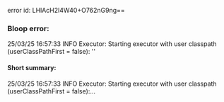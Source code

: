 error id: LHlAcH2l4W40+O762nG9ng==
### Bloop error:

25/03/25 16:57:33 INFO Executor: Starting executor with user classpath (userClassPathFirst = false): ''
#### Short summary: 

25/03/25 16:57:33 INFO Executor: Starting executor with user classpath (userClassPathFirst = false):...